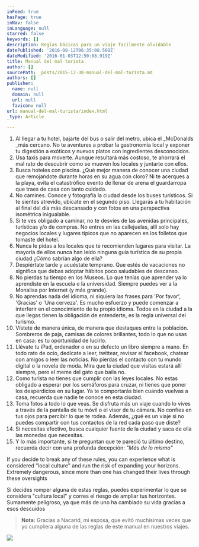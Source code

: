 ```yaml
---
inFeed: true
hasPage: true
inNav: false
inLanguage: null
starred: false
keywords: []
description: Reglas básicas para un viaje facilmente olvidable
datePublished: '2016-08-12T06:35:08.508Z'
dateModified: '2016-01-03T12:50:08.919Z'
title: Manual del mal turista
author: []
sourcePath: _posts/2015-12-30-manual-del-mal-turista.md
authors: []
publisher:
  name: null
  domain: null
  url: null
  favicon: null
url: manual-del-mal-turista/index.html
_type: Article

---
```

1. Al llegar a tu hotel, bajarte del bus o salir del metro, ubica el _McDonalds _más cercano. No te aventures a probar la gastronomía local y exponer tu digestión a exóticos y nuevos platos con ingredientes desconocidos.
2. Usa taxis para moverte. Aunque resultará más costoso, te ahorrará el mal rato de descubrir como se mueven los locales y juntarte con ellos.
3. Busca hoteles con piscina. ¿Qué mejor manera de conocer una ciudad que remojandote durante horas en su agua con cloro? Ni te acerques a la playa, evita el catastrófico evento de llenar de arena el guardarropa que traes de casa con tanto cuidado.
4. No camines. Conoce y fotografía la ciudad desde los buses turísticos. Si te sientes atrevido, ubícate en el segundo piso. Llegarás a tu habitación al final del día más descansado y con fotos en una perspectiva isométrica inigualable.
5. Si te ves obligado a caminar, no te desvíes de las avenidas principales, turísticas y/o de compras. No entres en las callejuelas, allí solo hay negocios locales y lugares típicos que no aparecen en los folletos que tomaste del hotel.
6. Nunca le pidas a los locales que te recomienden lugares para visitar. La mayoría de ellos nunca han leído ninguna guía turística de su propia ciudad ¿Cómo sabrían algo de ella?
7. Despiértate tarde y acuéstate temprano. Que estés de vacaciones no significa que debas adoptar hábitos poco saludables de descanso.
8. No pierdas tu tiempo en los Museos. Lo que tenías que aprender ya lo aprendiste en la escuela o la universidad. Siempre puedes ver a la Monalisa por Internet (y más grande).
9. No aprendas nada del idioma, ni siquiera las frases para 'Por favor', 'Gracias' o 'Una cerveza'. Es mucho esfuerzo y puede comenzar a interferir en el conocimiento de tu propio idioma. Todos en la ciudad a la que llegas tienen la obligación de entenderte, es la regla universal del turismo.
10. Vístete de manera única, de manera que destaques entre la población. Sombreros de paja, camisas de colores brillantes, todo lo que no usas en casa: es tu oportunidad de lucirlo.
11. Llévate tu iPad, ordenador o en su defecto un libro siempre a mano. En todo rato de ocio, dedícate a leer, twittear, revisar el facebook, chatear con amigos o leer las noticias. No pierdas el contacto con tu mundo digital o la novela de moda. Mira que la ciudad que visitas estará allí siempre, pero el meme del gato que baila no.
12. Como turista no tienes que cumplir con las leyes locales. No estas obligado a esperar por los semáforos para cruzar, ni tienes que poner los desperdicios en su lugar. Ya te comportarás bien cuando vuelvas a casa, recuerda que nadie te conoce en esta ciudad.
13. Toma fotos a todo lo que veas. Se disfruta más un viaje cuando lo vives a través de la pantalla de tu móvil o el visor de tu cámara. No confíes en tus ojos para percibir lo que te rodea. Además, ¿qué es un viaje si no puedes compartir con tus contactos de la red cada paso que diste?
14. Si necesitas efectivo, busca cualquier fuente de la ciudad y saca de ella las monedas que necesitas.
15. Y lo más importante, si te preguntan que te pareció tu último destino, recuerda decir con una profunda decepción: _"Más de lo mismo"_

If you decide to break any of these rules, you can experience what is considered "local culture" and run the risk of expanding your horizons. Extremely dangerous, since more than one has changed their lives through these oversights

Si decides romper alguna de estas reglas, puedes experimentar lo que se considera "cultura local" y corres el riesgo de ampliar tus horizontes. Sumamente peligroso, ya que más de uno ha cambiado su vida gracias a esos descuidos

> **Nota:** Gracias a Nacarid, mi esposa, que evitó muchisimas veces que yo cumpliera alguna de las reglas de este manual en nuestros viajes.

![](https://the-grid-user-content.s3-us-west-2.amazonaws.com/280abf97-fcb4-4a52-8273-357f3f9a4d04.jpg)